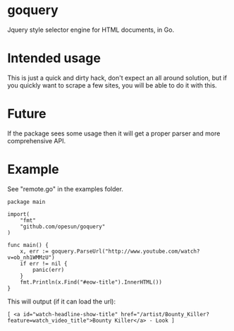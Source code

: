 goquery
=======

Jquery style selector engine for HTML documents, in Go.

Intended usage
==============
This is just a quick and dirty hack, don't expect an all around solution, but if you quickly want to scrape a few sites, you will be able to do it with this.

Future
======
If the package sees some usage then it will get a proper parser and more comprehensive API.

Example
=======
See "remote.go" in the examples folder.

```
package main

import(
	"fmt"
	"github.com/opesun/goquery"
)

func main() {
	x, err := goquery.ParseUrl("http://www.youtube.com/watch?v=ob_nh1WMMzU")
	if err != nil {
		panic(err)
	}
	fmt.Println(x.Find("#eow-title").InnerHTML())
}
```
This will output (if it can load the url):

```
[ <a id="watch-headline-show-title" href="/artist/Bounty_Killer?feature=watch_video_title">Bounty Killer</a> - Look ]
```